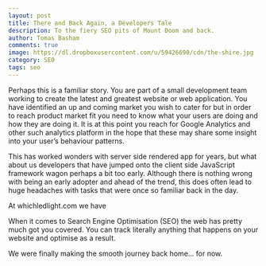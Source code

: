 ```yaml
---
layout: post
title: There and Back Again, a Developers Tale
description: To the fiery SEO pits of Mount Doom and back.
author: Tomas Basham
comments: true
image: https://dl.dropboxusercontent.com/u/59426690/cdn/the-shire.jpg
category: SEO
tags: seo
---
```

Perhaps this is a familiar story. You are part of a small development team working to create the latest and greatest website or web application. You have identified an up and coming market you wish to cater for but in order to reach product market fit you need to know what your users are doing and how they are doing it. It is at this point you reach for Google Analytics and other such analytics platform in the hope that these may share some insight into your user’s behaviour patterns.

This has worked wonders with server side rendered app for years, but what about us developers that have jumped onto the client side JavaScript framework wagon perhaps a bit too early. Although there is nothing wrong with being an early adopter and ahead of the trend, this does often lead to huge headaches with tasks that were once so familiar back in the day.

At whichledlight.com we have

When it comes to Search Engine Optimisation (SEO) the web has pretty much got you covered. You can track literally anything that happens on your website and optimise as a result.

We were finally making the smooth journey back home… for now.
